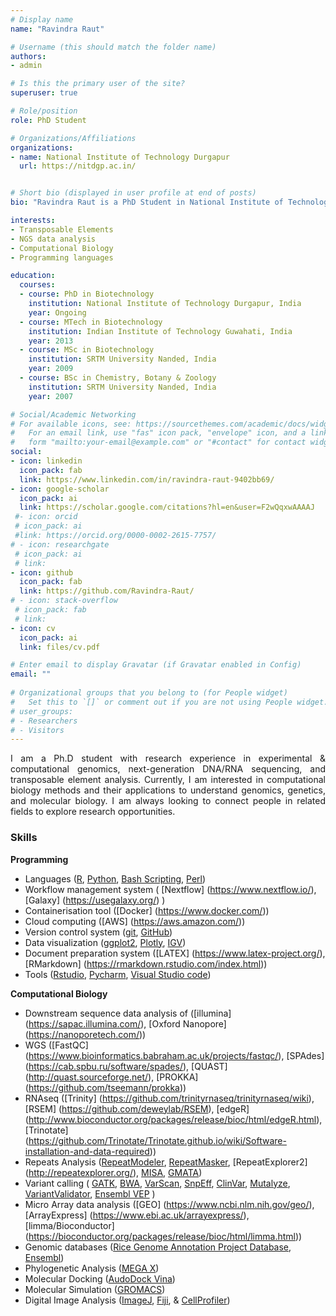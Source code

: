 ```yaml
---
# Display name
name: "Ravindra Raut"

# Username (this should match the folder name)
authors:
- admin

# Is this the primary user of the site?
superuser: true

# Role/position
role: PhD Student

# Organizations/Affiliations
organizations:
- name: National Institute of Technology Durgapur
  url: https://nitdgp.ac.in/


# Short bio (displayed in user profile at end of posts)
bio: "Ravindra Raut is a PhD Student in National Institute of Technology Durgapur"

interests:
- Transposable Elements
- NGS data analysis
- Computational Biology
- Programming languages 

education:
  courses:
  - course: PhD in Biotechnology
    institution: National Institute of Technology Durgapur, India
    year: Ongoing
  - course: MTech in Biotechnology
    institution: Indian Institute of Technology Guwahati, India
    year: 2013
  - course: MSc in Biotechnology
    institution: SRTM University Nanded, India
    year: 2009
  - course: BSc in Chemistry, Botany & Zoology
    institution: SRTM University Nanded, India
    year: 2007  

# Social/Academic Networking
# For available icons, see: https://sourcethemes.com/academic/docs/widgets/#icons
#   For an email link, use "fas" icon pack, "envelope" icon, and a link in the
#   form "mailto:your-email@example.com" or "#contact" for contact widget.
social:
- icon: linkedin
  icon_pack: fab
  link: https://www.linkedin.com/in/ravindra-raut-9402bb69/
- icon: google-scholar
  icon_pack: ai
  link: https://scholar.google.com/citations?hl=en&user=F2wQqxwAAAAJ
 #- icon: orcid
 # icon_pack: ai
 #link: https://orcid.org/0000-0002-2615-7757/
# - icon: researchgate
 # icon_pack: ai
 # link: 
- icon: github
  icon_pack: fab
  link: https://github.com/Ravindra-Raut/
# - icon: stack-overflow
 # icon_pack: fab
 # link: 
- icon: cv
  icon_pack: ai
  link: files/cv.pdf

# Enter email to display Gravatar (if Gravatar enabled in Config)
email: ""
  
# Organizational groups that you belong to (for People widget)
#   Set this to `[]` or comment out if you are not using People widget.  
# user_groups:
# - Researchers
# - Visitors
---
```



<p style='text-align: justify;'>I am a Ph.D student with research experience in experimental & computational genomics, next-generation DNA/RNA sequencing, and transposable element analysis. Currently, I am interested in computational biology methods and their applications to understand genomics, genetics, and molecular biology. I am always looking to connect people in related fields to explore research opportunities.</p>

### Skills ###
**Programming** <br/>
- Languages ([R](https://www.r-project.org/), [Python](https://www.python.org/), [Bash Scripting](https://www.gnu.org/software/bash/), [Perl](https://www.perl.org/)) <br/>
- Workflow management system ( [Nextflow] (https://www.nextflow.io/), [Galaxy] (https://usegalaxy.org/) ) <br/>
- Containerisation tool ([Docker] (https://www.docker.com/)) <br/>
- Cloud computing ([AWS] (https://aws.amazon.com/)) <br/>
- Version control system  ([git](https://git-scm.com/), [GitHub](https://github.com/)) <br/>
- Data visualization ([ggplot2](https://ggplot2.tidyverse.org/), [Plotly](https://plotly.com/), [IGV](http://software.broadinstitute.org/software/igv/))<br/>
- Document preparation system ([LATEX] (https://www.latex-project.org/), [RMarkdown] (https://rmarkdown.rstudio.com/index.html)) <br/>
- Tools ([Rstudio](https://www.rstudio.com/), [Pycharm](https://www.jetbrains.com/pycharm/), [Visual Studio code](https://code.visualstudio.com/)) <br/>

**Computational Biology** <br/>
- Downstream sequence data analysis of ([illumina] (https://sapac.illumina.com/), [Oxford Nanopore] (https://nanoporetech.com/)) <br/>
- WGS ([FastQC] (https://www.bioinformatics.babraham.ac.uk/projects/fastqc/), [SPAdes] (https://cab.spbu.ru/software/spades/), [QUAST] (http://quast.sourceforge.net/), [PROKKA] (https://github.com/tseemann/prokka)) <br/>
- RNAseq ([Trinity] (https://github.com/trinityrnaseq/trinityrnaseq/wiki), [RSEM] (https://github.com/deweylab/RSEM), [edgeR] (http://www.bioconductor.org/packages/release/bioc/html/edgeR.html), [Trinotate] (https://github.com/Trinotate/Trinotate.github.io/wiki/Software-installation-and-data-required)) <br/>
- Repeats Analysis ([RepeatModeler](http://www.repeatmasker.org/RepeatModeler/), [RepeatMasker](http://www.repeatmasker.org/), [RepeatExplorer2] (http://repeatexplorer.org/), [MISA](https://webblast.ipk-gatersleben.de/misa/), [GMATA](https://sourceforge.net/projects/gmata/files/?source=navbar)) <br/>
- Variant calling ( [GATK](https://gatk.broadinstitute.org/hc/en-us), [BWA](https://sourceforge.net/projects/bio-bwa/files/), [VarScan](http://varscan.sourceforge.net/), [SnpEff](https://pcingola.github.io/SnpEff/), [ClinVar](https://www.ncbi.nlm.nih.gov/clinvar/), [Mutalyze](https://mutalyzer.nl/), [VariantValidator](https://variantvalidator.org/), [Ensembl VEP](https://asia.ensembl.org/info/docs/tools/vep/index.html) ) <br/>
- Micro Array data analysis ([GEO] (https://www.ncbi.nlm.nih.gov/geo/), [ArrayExpress] (https://www.ebi.ac.uk/arrayexpress/),[limma/Bioconductor] (https://bioconductor.org/packages/release/bioc/html/limma.html)) <br/>
- Genomic databases ([Rice Genome Annotation Project Database](http://rice.plantbiology.msu.edu/), [Ensembl](http://plants.ensembl.org/index.html)) <br/>
- Phylogenetic Analysis ([MEGA X](https://www.megasoftware.net/)) <br/>
- Molecular Docking ([AudoDock Vina](http://vina.scripps.edu/)) <br/>
- Molecular Simulation ([GROMACS](https://www.gromacs.org/)) <br/>
- Digital Image Analysis ([ImageJ](https://imagej.net/ImageJ), [Fiji](https://imagej.net/Fiji), & [CellProfiler](https://cellprofiler.org/))


